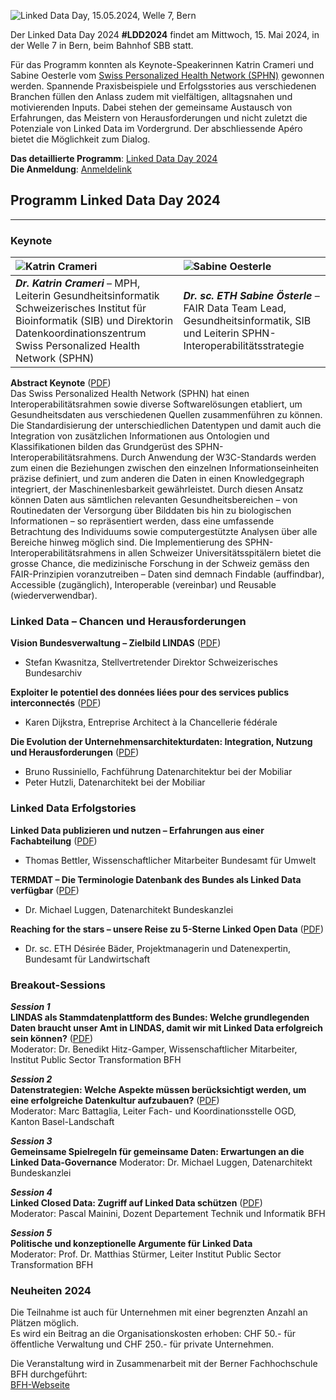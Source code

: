 ![Linked Data Day, 15.05.2024, Welle 7, Bern](/static-assets/img/linked-data-day-2024-de.png)

Der Linked Data Day 2024 **#LDD2024** findet am Mittwoch, 15. Mai 2024, in der Welle 7 in Bern, beim Bahnhof SBB statt.

Für das Programm konnten als Keynote-Speakerinnen Katrin Crameri und Sabine Oesterle vom [Swiss Personalized Health Network (SPHN)](https://sphn.ch/de/home/) gewonnen werden.
Spannende Praxisbeispiele und Erfolgsstories aus verschiedenen Branchen füllen den Anlass zudem mit vielfältigen, alltagsnahen und motivierenden Inputs. Dabei stehen der gemeinsame Austausch von Erfahrungen, das Meistern von Herausforderungen und nicht zuletzt die Potenziale von Linked Data im Vordergrund. Der abschliessende Apéro bietet die Möglichkeit zum Dialog.

**Das detaillierte Programm**: [Linked Data Day 2024](/static-assets/img/Linked-Data-Day-2024-Programm.pdf)\
**Die Anmeldung**: [Anmeldelink](https://www.ticketpark.ch/bfh/de/show/6FE3E469-C3DA-43CE-9D27-731F651AA496)

## Programm Linked Data Day 2024
---

### Keynote

| ![Katrin Crameri](/static-assets/img/Katrin_250x250.jpg)   | ![Sabine Oesterle](/static-assets/img/Sabine_Oe_250x250.jpg) |
|:---|:---|
| ***Dr. Katrin Crameri*** – MPH, Leiterin Gesundheitsinformatik Schweizerisches Institut für Bioinformatik (SIB) und Direktorin Datenkoordinationszentrum Swiss Personalized Health Network (SPHN) | ***Dr. sc. ETH Sabine Österle*** – FAIR Data Team Lead, Gesundheitsinformatik, SIB und Leiterin SPHN-Interoperabilitätsstrategie |
   
**Abstract Keynote** ([PDF](static/img/2024_02_Linked-Data-Day-0910h-Crameri-Oesterle.pdf))    
Das Swiss Personalized Health Network (SPHN) hat einen Interoperabilitätsrahmen sowie diverse Softwarelösungen etabliert, um Gesundheitsdaten aus verschiedenen Quellen zusammenführen zu können. Die Standardisierung der unterschiedlichen Datentypen und damit auch die Integration von zusätzlichen Informationen aus Ontologien und Klassifikationen bilden das Grundgerüst des SPHN-Interoperabilitätsrahmens. Durch Anwendung der W3C-Standards werden zum einen die Beziehungen zwischen den einzelnen Informationseinheiten präzise definiert, und zum anderen die Daten in einen Knowledgegraph integriert, der Maschinenlesbarkeit gewährleistet. Durch diesen Ansatz können Daten aus sämtlichen relevanten Gesundheitsbereichen – von Routinedaten der Versorgung über Bilddaten bis hin zu biologischen Informationen – so repräsentiert werden, dass eine umfassende Betrachtung des Individuums sowie computergestützte Analysen über alle Bereiche hinweg möglich sind. Die Implementierung des SPHN-Interoperabilitätsrahmens in allen Schweizer Universitätsspitälern bietet die grosse Chance, die medizinische Forschung in der Schweiz gemäss den FAIR-Prinzipien voranzutreiben – Daten sind demnach Findable (auffindbar), Accessible (zugänglich), Interoperable (vereinbar) und Reusable (wiederverwendbar).

### Linked Data – Chancen und Herausforderungen 
**Vision Bundesverwaltung – Zielbild LINDAS** ([PDF](static/img/2024_03_Linked-Data-Day-1030h-Kwasnitza.pdf))  
* Stefan Kwasnitza, Stellvertretender Direktor Schweizerisches Bundesarchiv

**Exploiter le potentiel des données liées pour des services publics interconnectés** ([PDF](static/img/2024_04_Linked-Data-Day-1100h-Dijkstra.pdf))  
* Karen Dijkstra, Entreprise Architect à la Chancellerie fédérale

**Die Evolution der Unternehmensarchitekturdaten: Integration, Nutzung und Herausforderungen** ([PDF](static/img/2024_05_Linked-Data-Day-1130h-Russiniello-Hutzli.pdf))  
* Bruno Russiniello, Fachführung Datenarchitektur bei der Mobiliar
* Peter Hutzli, Datenarchitekt bei der Mobiliar

### Linked Data Erfolgstories

**Linked Data publizieren und nutzen – Erfahrungen aus einer Fachabteilung** ([PDF](static/img/2024_06_Linked-Data-Day-1315h-Bettler.pdf))  
* Thomas Bettler, Wissenschaftlicher Mitarbeiter Bundesamt für Umwelt

**TERMDAT – Die Terminologie Datenbank des Bundes als Linked Data verfügbar** ([PDF](static/img/2024_07_Linked-Data-Day-1315h-Luggen.pdf))  
* Dr. Michael Luggen, Datenarchitekt Bundeskanzlei

**Reaching for the stars – unsere Reise zu 5-Sterne Linked Open Data** ([PDF](static/img/2024_08_Linked-Data-Day-1315h-Baeder.pdf))  
* Dr. sc. ETH Désirée Bäder, Projektmanagerin und Datenexpertin, Bundesamt für Landwirtschaft

### Breakout-Sessions

***Session 1***   
**LINDAS als Stammdatenplattform des Bundes: Welche grundlegenden Daten braucht unser Amt in LINDAS, damit wir mit Linked Data erfolgreich sein können?** ([PDF](static/img/2024_09_Session01_LinkedDataDay_Stammdaten.pdf))  
Moderator: Dr. Benedikt Hitz-Gamper, Wissenschaftlicher Mitarbeiter, Institut Public Sector Transformation BFH

***Session 2***   
**Datenstrategien: Welche Aspekte müssen berücksichtigt werden, um eine erfolgreiche Datenkultur aufzubauen?** ([PDF](static/img/2024_Session02_LinkedDataDay_Datenstrategien.pdf))  
Moderator: Marc Battaglia, Leiter Fach- und Koordinationsstelle OGD, Kanton Basel-Landschaft

***Session 3***   
**Gemeinsame Spielregeln für gemeinsame Daten: Erwartungen an die Linked Data-Governance** 
Moderator: Dr. Michael Luggen, Datenarchitekt Bundeskanzlei  

***Session 4***   
**Linked Closed Data: Zugriff auf Linked Data schützen** ([PDF](static/img/2024_12_Session04_LinkedDataDay_Linked_Closed_Data.pdf))  
Moderator: Pascal Mainini, Dozent Departement Technik und Informatik BFH  

***Session 5***   
**Politische und konzeptionelle Argumente für Linked Data**  
Moderator: Prof. Dr. Matthias Stürmer, Leiter Institut Public Sector Transformation BFH   


### Neuheiten 2024

Die Teilnahme ist auch für Unternehmen mit einer begrenzten Anzahl an Plätzen möglich.\
Es wird ein Beitrag an die Organisationskosten erhoben: CHF 50.- für öffentliche Verwaltung und CHF 250.- für private Unternehmen.


Die Veranstaltung wird in Zusammenarbeit mit der Berner Fachhochschule BFH durchgeführt:\
[BFH-Webseite](https://www.bfh.ch/de/aktuell/fachveranstaltungen/linked-data-day-2024/)
